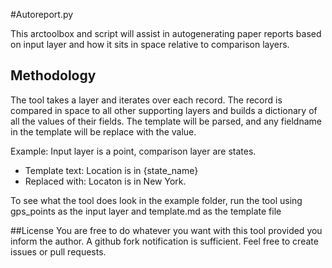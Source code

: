#Autoreport.py

This arctoolbox and script will assist in autogenerating paper reports based on input layer and how it sits in space relative to comparison layers.

## Methodology

The tool takes a layer and iterates over each record. The record is compared in space to all other supporting layers and builds a dictionary of all the values of their fields. The template will be parsed, and any fieldname in the template will be replace with the value.

Example:
Input layer is a point, comparison layer are states.

- Template text: Location is in {state_name}
- Replaced with: Locaton is in New York.

To see what the tool does look in the example folder, run the tool using gps_points as the input layer and template.md as the template file

##License
You are free to do whatever you want with this tool provided you inform the author. A github fork notification is sufficient. Feel free to create issues or pull requests.


